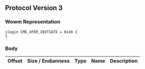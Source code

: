 ## Protocol Version 3

### Wowm Representation
```rust,ignore
slogin CMD_XFER_INITIATE = 0x30 {
}
```
### Body
| Offset | Size / Endianness | Type | Name | Description |
| ------ | ----------------- | ---- | ---- | ----------- |

